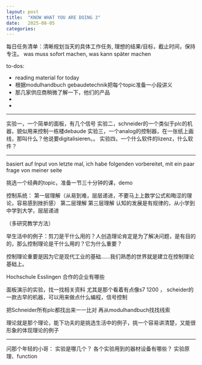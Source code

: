 ```yaml
---
layout: post
title:  "KNOW WHAT YOU ARE DOING 3"
date:   2025-08-05
categories: 
---
```



每日任务清单：清晰规划当天的具体工作任务, 理想的结果/目标，截止时间，保持专注。
was muss sofort machen, was kann später machen

to-dos:
+ reading material for today
+ 根据modulhandbuch gebaudetechnik把每个topic准备一小段讲义
+ 那几家供应商稍微了解一下，他们的产品
+ 
+ 

---
实验一，一个简单的面板，有几个信号
实验二，schneider的一个类似于plc的机器，貌似用来控制一栋楼debaude
实验三，一个analog的控制器，在一张纸上画线，那叫什么？他说要digitalisieren。。
实验四，一个什么软件的lizenz，什么软件？

---

basiert auf Input von letzte mal, ich habe folgenden vorbereitet, mit ein paar frage von meiner seite



挑选一个经典的topic，准备一节三十分钟的课，demo

控制系统：
第一层理解（从易到难，层层递进，不要马上上数学公式和晦涩的理论，容易感到挫折感）
第二层理解
第三层理解
认知的发展是有规律的，从小学到中学到大学，层层递进

（多研究教学方法）


举生活中的例子：剪刀是干什么用的？人创造理论肯定是为了解决问题，是有目的的，那么控制理论是干什么用的？它为什么重要？

控制理论重要是因为它是现代工业的基础……我们熟悉的世界就是建立在控制理论基础上。


Hochschule Esslingen 合作的企业有哪些


面板演示的实验，找一找相关资料
尤其是那个看着有点像s7 1200 ， scheider的一款古早的机器，可以用来做点什么编程，信号控制

把Schneider所有plc都找出来一一比对
再从modulhandbuch找找线索



理论就是那个理论，能下功夫的是挑选生活中的例子，挑一个容易讲清楚，又能很形象的体现理论的例子


---
问那个年轻的小哥：
实验是哪几个？
各个实验用到的器材设备有哪些？
实验原理、function
